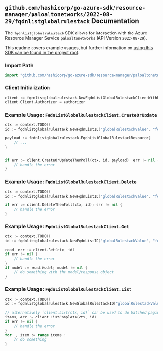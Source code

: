 
## `github.com/hashicorp/go-azure-sdk/resource-manager/paloaltonetworks/2022-08-29/fqdnlistglobalrulestack` Documentation

The `fqdnlistglobalrulestack` SDK allows for interaction with the Azure Resource Manager Service `paloaltonetworks` (API Version `2022-08-29`).

This readme covers example usages, but further information on [using this SDK can be found in the project root](https://github.com/hashicorp/go-azure-sdk/tree/main/docs).

### Import Path

```go
import "github.com/hashicorp/go-azure-sdk/resource-manager/paloaltonetworks/2022-08-29/fqdnlistglobalrulestack"
```


### Client Initialization

```go
client := fqdnlistglobalrulestack.NewFqdnListGlobalRulestackClientWithBaseURI("https://management.azure.com")
client.Client.Authorizer = authorizer
```


### Example Usage: `FqdnListGlobalRulestackClient.CreateOrUpdate`

```go
ctx := context.TODO()
id := fqdnlistglobalrulestack.NewFqdnListID("globalRulestackValue", "fqdnListValue")

payload := fqdnlistglobalrulestack.FqdnListGlobalRulestackResource{
	// ...
}


if err := client.CreateOrUpdateThenPoll(ctx, id, payload); err != nil {
	// handle the error
}
```


### Example Usage: `FqdnListGlobalRulestackClient.Delete`

```go
ctx := context.TODO()
id := fqdnlistglobalrulestack.NewFqdnListID("globalRulestackValue", "fqdnListValue")

if err := client.DeleteThenPoll(ctx, id); err != nil {
	// handle the error
}
```


### Example Usage: `FqdnListGlobalRulestackClient.Get`

```go
ctx := context.TODO()
id := fqdnlistglobalrulestack.NewFqdnListID("globalRulestackValue", "fqdnListValue")

read, err := client.Get(ctx, id)
if err != nil {
	// handle the error
}
if model := read.Model; model != nil {
	// do something with the model/response object
}
```


### Example Usage: `FqdnListGlobalRulestackClient.List`

```go
ctx := context.TODO()
id := fqdnlistglobalrulestack.NewGlobalRulestackID("globalRulestackValue")

// alternatively `client.List(ctx, id)` can be used to do batched pagination
items, err := client.ListComplete(ctx, id)
if err != nil {
	// handle the error
}
for _, item := range items {
	// do something
}
```
